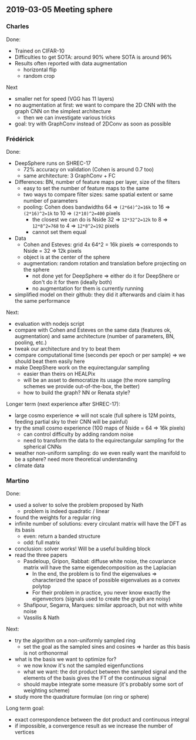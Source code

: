 ## 2019-03-05 Meeting sphere

### Charles

Done:
* Trained on CIFAR-10
* Difficulties to get SOTA: around 90% where SOTA is around 96%
* Results often reported with data augmentation
	* horizontal flip
	* random crop

Next
* smaller net for speed (VGG has 11 layers)
* no augmentation at first: we want to compare the 2D CNN with the graph CNN on the simplest architecture
	* then we can investigate various tricks
* goal: try with GraphConv instead of 2DConv as soon as possible

### Frédérick

Done:
* DeepSphere runs on SHREC-17
	* 72% accuracy on validation (Cohen is around 0.7 too)
	* same architecture: 3 GraphConv + FC
* Differences: BN, number of feature maps per layer, size of the filters
	* easy to set the number of feature maps to the same
	* two ways to compare filter sizes: same spatial extent or same number of parameters
	* pooling: Cohen does bandwidths 64 => `(2*64)^2=16k` to 16 => `(2*16)^2=1k` to 10 => `(2*10)^2=400` pixels
		* the closest we can do is Nside 32 => `12*32^2=12k` to 8 => `12*8^2=768` to 4 => `12*8^2=192` pixels
		* cannot set them equal
* Data
	* Cohen and Esteves: grid 4x 64^2 = 16k pixels => corresponds to Nside = 32 => 12k pixels
	* object is at the center of the sphere
	* augmentation: random rotation and translation before projecting on the sphere
		* not done yet for DeepSphere => either do it for DeepShere or don't do it for them (ideally both)
		* no augmentation for them is currently running
* simplified model on their github: they did it afterwards and claim it has the same performance

Next:
* evaluation with nodejs script
* compare with Cohen and Esteves on the same data (features ok, augmentation) and same architecture (number of parameters, BN, pooling, etc.)
* tweak our architecture and try to beat them
* compare computational time (seconds per epoch or per sample) => we should beat them easily here
* make DeepShere work on the equirectangular sampling
	* easier than theirs on HEALPix
	* will be an asset to democratize its usage (the more sampling schemes we provide out-of-the-box, the better)
	* how to build the graph? NN or Renata style?

Longer term (next experience after SHREC-17):
* large cosmo experience => will not scale (full sphere is 12M points, feeding partial sky to their CNN will be painful)
* try the small cosmo experience (100 maps of Nside = 64 => 16k pixels)
	* can control difficulty by adding random noise
	* need to transform the data to the equirectangular sampling for the spherical CNNs
* weather non-uniform sampling: do we even really want the manifold to be a sphere? need more theoretical understanding
* climate data

### Martino

Done:
* used a solver to solve the problem proposed by Nath
	* problem is indeed quadratic / linear
* found the weights for a regular ring
* infinite number of solutions: every circulant matrix will have the DFT as its basis
	* even: return a banded structure
	* odd: full matrix
* conclusion: solver works! Will be a useful building block
* read the three papers
	* Pasdeloup, Gripon, Rabbat: diffuse white noise, the covariance matrix will have the same eigendecomposition as the Laplacian
		* In the end, the problem is to find the eigenvalues => characterized the space of possible eigenvalues as a convex polytop
		* For their problem in practice, you never know exactly the eigenvectors (signals used to create the graph are noisy)
	* Shafipour, Segarra, Marques: similar approach, but not with white noise
	* Vassilis & Nath

Next:
* try the algorithm on a non-uniformly sampled ring
	* set the goal as the sampled sines and cosines => harder as this basis is not orthonormal
* what is the basis we want to optimize for?
	* we now know it's not the sampled eigenfunctions
	* what we want: the dot product between the sampled signal and the elements of the basis gives the FT of the continuous signal
	* should maybe integrate some measure (it's probably some sort of weighting scheme)
* study more the quadrature formulae (on ring or sphere)

Long term goal:
* exact correspondence between the dot product and continuous integral
* if impossible, a convergence result as we increase the number of vertices
